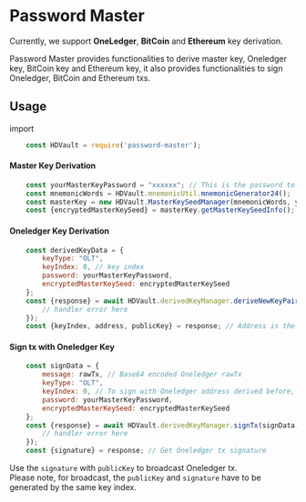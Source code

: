 # Password Master

Currently, we support **OneLedger**, **BitCoin** and **Ethereum** key derivation.

Password Master provides functionalities to derive master key, Oneledger key, BitCoin key and Ethereum key, it also provides functionalities to sign Oneledger, BitCoin and Ethereum txs.

## Usage

import
```javascript
    const HDVault = require('password-master');
```

#### Master Key Derivation
```javascript
    const yourMasterKeyPassword = "xxxxxx"; // This is the password to encrypt your master key
    const mnemonicWords = HDVault.mnemonicUtil.mnemonicGenerator24();
    const masterKey = new HDVault.MasterKeySeedManager(mnemonicWords, yourMasterKeyPassword);
    const {encryptedMasterKeySeed} = masterKey.getMasterKeySeedInfo(); // You need to store this encryptedMasterKeySeed for later usage
```

#### Oneledger Key Derivation
```javascript
    const derivedKeyData = {
        keyType: "OLT",
        keyIndex: 0, // key index
        password: yourMasterKeyPassword,
        encryptedMasterKeySeed: encryptedMasterKeySeed
    };
    const {response} = await HDVault.derivedKeyManager.deriveNewKeyPair(derivedKeyData).catch(error => {
        // handler error here
    });
    const {keyIndex, address, publicKey} = response; // Address is the Oneledger address derived based on key index, publicKey is the public key associated to this address
```

#### Sign tx with Oneledger Key
```javascript
    const signData = {
        message: rawTx, // Base64 encoded Oneledger rawTx
        keyType: "OLT",
        keyIndex: 0, // To sign with Oneledger address derived before, please using the same key index here
        password: yourMasterKeyPassword,
        encryptedMasterKeySeed: encryptedMasterKeySeed
    };
    const {response} = await HDVault.derivedKeyManager.signTx(signData).catch(error => {
        // handler error here
    });
    const {signature} = response; // Get Oneledger tx signature
```

Use the `signature` with `publicKey` to broadcast Oneledger tx.   
Please note, for broadcast, the `publicKey` and `signature` have to be generated by the same key index.
